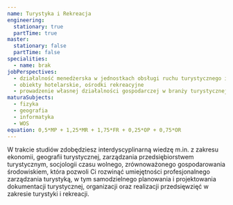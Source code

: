 ```yaml
---
name: Turystyka i Rekreacja
engineering:
  stationary: true
  partTime: true
master:
  stationary: false
  partTime: false
specialities:
  - name: brak
jobPerspectives:
  - działalność menedżerska w jednostkach obsługi ruchu turystycznego i rekreacji
  - obiekty hotelarskie, ośrodki rekreacyjne
  - prowadzenie własnej działalności gospodarczej w branży turystycznej i rekreacyjnej, a w szczególności biur turystycznych i gospodarstwagroturystycznych
maturaSubjects:
  - fizyka
  - geografia
  - informatyka
  - WOS
equation: 0,5*MP + 1,25*MR + 1,75*FR + 0,25*OP + 0,75*OR
---
```

W trakcie studiów zdobędziesz interdyscyplinarną wiedzę m.in. z zakresu ekonomii, geografii turystycznej, zarządzania przedsiębiorstwem turystycznym, socjologii czasu wolnego, zrównoważonego gospodarowania środowiskiem, która pozwoli Ci rozwinąć umiejętności profesjonalnego zarządzania turystyką, w tym samodzielnego planowania i projektowania dokumentacji turystycznej, organizacji oraz realizacji przedsięwzięć w zakresie turystyki i rekreacji.
